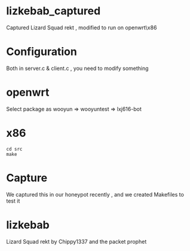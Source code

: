 # lizkebab_captured
Captured  Lizard Squad rekt , modified to run on openwrt\x86

# Configuration
Both in server.c & client.c , you need to modify something

# openwrt

Select package as wooyun => wooyuntest => lxj616-bot

# x86

    cd src
    make

# Capture
We captured this in our honeypot recently , and we created Makefiles to test it

# lizkebab

Lizard Squad rekt by Chippy1337 and the packet prophet



